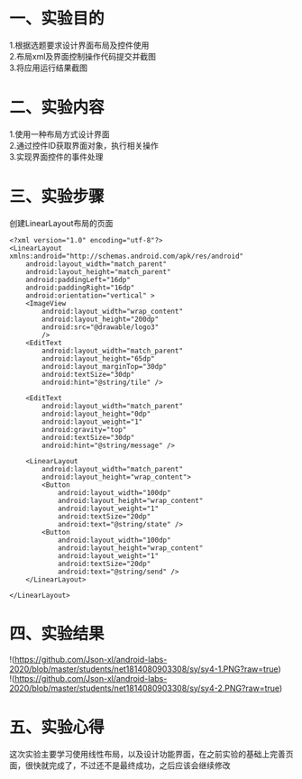 # 一、实验目的
1.根据选题要求设计界面布局及控件使用  
2.布局xml及界面控制操作代码提交并截图  
3.将应用运行结果截图  
# 二、实验内容
1.使用一种布局方式设计界面  
2.通过控件ID获取界面对象，执行相关操作  
3.实现界面控件的事件处理  
# 三、实验步骤
创建LinearLayout布局的页面

~~~
<?xml version="1.0" encoding="utf-8"?>
<LinearLayout xmlns:android="http://schemas.android.com/apk/res/android"
    android:layout_width="match_parent"
    android:layout_height="match_parent"
    android:paddingLeft="16dp"
    android:paddingRight="16dp"
    android:orientation="vertical" >
    <ImageView
        android:layout_width="wrap_content"
        android:layout_height="200dp"
        android:src="@drawable/logo3"
        />
    <EditText
        android:layout_width="match_parent"
        android:layout_height="65dp"
        android:layout_marginTop="30dp"
        android:textSize="30dp"
        android:hint="@string/tile" />

    <EditText
        android:layout_width="match_parent"
        android:layout_height="0dp"
        android:layout_weight="1"
        android:gravity="top"
        android:textSize="30dp"
        android:hint="@string/message" />

    <LinearLayout
        android:layout_width="match_parent"
        android:layout_height="wrap_content">
        <Button
            android:layout_width="100dp"
            android:layout_height="wrap_content"
            android:layout_weight="1"
            android:textSize="20dp"
            android:text="@string/state" />
        <Button
            android:layout_width="100dp"
            android:layout_height="wrap_content"
            android:layout_weight="1"
            android:textSize="20dp"
            android:text="@string/send" />
    </LinearLayout>

</LinearLayout>
~~~

# 四、实验结果
!(https://github.com/Json-xl/android-labs-2020/blob/master/students/net1814080903308/sy/sy4-1.PNG?raw=true)  
!(https://github.com/Json-xl/android-labs-2020/blob/master/students/net1814080903308/sy/sy4-2.PNG?raw=true)

# 五、实验心得
这次实验主要学习使用线性布局，以及设计功能界面，在之前实验的基础上完善页面，很快就完成了，不过还不是最终成功，之后应该会继续修改
